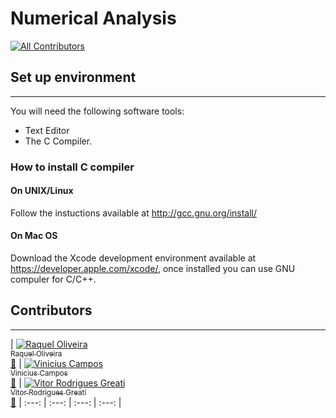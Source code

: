 # Numerical Analysis
[![All Contributors](https://img.shields.io/badge/all_contributors-3-orange.svg?style=flat-square)](#contributors)

## Set up environment ##
---
You will need the following software tools:
 * Text Editor 
 * The C Compiler.


### How to install C compiler

#### On UNIX/Linux
Follow the instuctions available at http://gcc.gnu.org/install/

#### On Mac OS
Download the Xcode development environment available at https://developer.apple.com/xcode/, once installed you can use GNU compuler for C/C++. 


<!--## Build & development ##
--- -->



## Contributors ##
---

| [![Raquel Oliveira](https://avatars.githubusercontent.com/raquel-oliveira?s=100)<br /><sub> Raquel Oliveira</sub>](http://raquel-oliveira.github.io)<br />[👀](https://github.com/raquel-oliveira/numerical-analysis/commits?author=raquel-oliveira) | [![Vinicius Campos](https://avatars.githubusercontent.com/Vinihcampos?s=100)<br /><sub>Vinicius Campos</sub>](http://lattes.cnpq.br/4806707968253342)<br />[👀](https://github.com/raquel-oliveira/numerical-analysis/commits?author=Vinihcampos)  | [![Vitor Rodrigues Greati](https://avatars.githubusercontent.com/greati?s=100)<br /><sub>Vitor Rodrigues Greati</sub>](http://greati.github.io)<br />[👀](https://github.com/raquel-oliveira/numerical-analysis/commits?author=greati)
| :---: | :---: | :---: | :---: |


